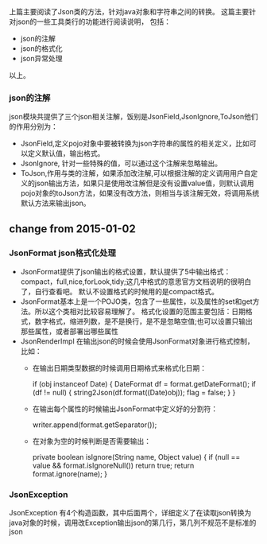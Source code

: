 

上篇主要阅读了Json类的方法，针对java对象和字符串之间的转换。 这篇主要针对json的一些工具类行的功能进行阅读说明，
包括：

- json的注解
- json的格式化
- json异常处理

以上。


### json的注解

json模块共提供了三个json相关注解，饭别是JsonField,JsonIgnore,ToJson他们的作用分别为：

- JsonField,定义pojo对象中要被转换为json字符串的属性的相关定义，比如可以定义默认值，输出格式。
- JsonIgnore, 针对一些特殊的值，可以通过这个注解来忽略输出。
- ToJson,作用与类的注解，如果添加改注解,可以根据注解的定义调用用户自定义的json输出方法，如果只是使用改注解但是没有设置value值，则默认调用pojo对象的toJson方法，如果没有改方法，则相当与该注解无效，将调用系统默认方法来输出json。

## change from 2015-01-02


### JsonFormat json格式化处理

- JsonFormat提供了json输出的格式设置，默认提供了5中输出格式：compact，full,nice,forLook,tidy;这几中格式的意思官方文档说明的很明白了，自行查看吧。
默认不设置格式的时候用的是compact格式。
- JsonFormat基本上是一个POJO类，包含了一些属性，以及属性的set和get方法。所以这个类相对比较容易理解了。
格式化设置的范围主要包括：日期格式，数字格式，缩进列数，是不是换行，是不是忽略空值;也可以设置只输出那些属性，或者部署出哪些属性
- JsonRenderImpl 在输出json的时候会使用JsonFormat对象进行格式控制，比如：
    - 在输出日期类型数据的时候调用日期格式来格式化日期：
    
        if (obj instanceof Date) {
            DateFormat df = format.getDateFormat();
            if (df != null) {
                string2Json(df.format((Date)obj));
                flag = false;
            }
        }
    - 在输出每个属性的时候输出JsonFormat中定义好的分割符：
              
        writer.append(format.getSeparator());
        
    - 在对象为空的时候判断是否需要输出：
    
        private boolean isIgnore(String name, Object value) {
            if (null == value && format.isIgnoreNull())
                return true;
            return format.ignore(name);
        }
        
### JsonException

JsonException 有4个构造函数，其中后面两个，详细定义了在读取json转换为java对象的时候，调用改Exception输出json的第几行，第几列不规范不是标准的json
